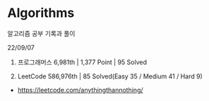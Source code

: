# Algorithms

알고리즘 공부 기록과 풀이

22/09/07

1. 프로그래머스 6,981th | 1,377 Point | 95 Solved

2. LeetCode 586,976th | 85 Solved(Easy 35 / Medium 41 / Hard 9)

- https://leetcode.com/anythingthannothing/

